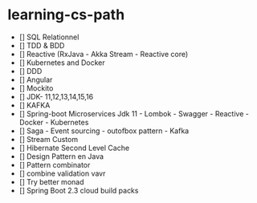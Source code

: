 # learning-cs-path
- [] SQL Relationnel
- [] TDD & BDD
- [] Reactive (RxJava - Akka Stream - Reactive core)
- [] Kubernetes and Docker
- [] DDD
- [] Angular
- [] Mockito
- [] JDK- 11,12,13,14,15,16
- [] KAFKA
- [] Spring-boot Microservices Jdk 11 - Lombok - Swagger - Reactive - Docker - Kubernetes
- [] Saga - Event sourcing - outofbox pattern - Kafka
- [] Stream Custom
- [] Hibernate Second Level Cache
- [] Design Pattern en Java
- [] Pattern combinator
- [] combine validation vavr
- [] Try better monad
- [] Spring Boot 2.3 cloud build packs
